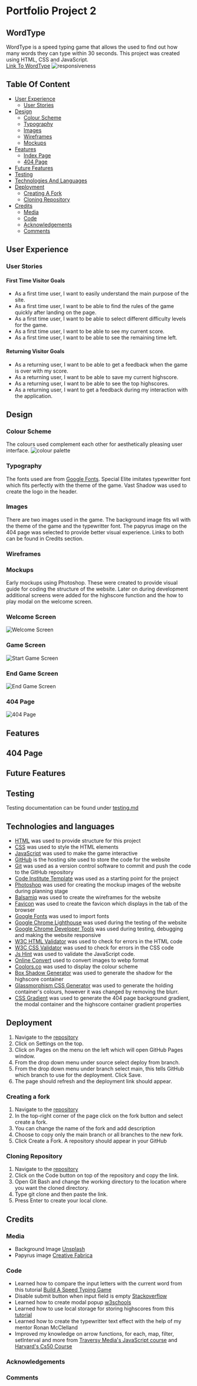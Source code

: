 # Portfolio Project 2
## WordType
WordType is a speed typing game that allows the used to find out how many words they can type within 30 seconds. This project was created using HTML, CSS and JavaScript. <br>
[Link To WordType](https://dayana-n.github.io/portfolio-project-2-word-type/)
![responsiveness](./assets/images/readme-images/responsive.PNG)


## Table Of Content
- [User Experience](#user-experience)
  - [User Stories](#user-stories)
- [Design](#design)
  - [Colour Scheme](#colour-scheme)
  - [Typography](#typography)
  - [Images](#images)
  - [Wireframes](#wireframes)
  - [Mockups](#mockups)
- [Features](#features)
  - [Index Page](#index-page)
  - [404 Page](#404-page)
- [Future Features](#future-features)
- [Testing](#testing)
- [Technologies And Languages](#technologies-and-languages)
- [Deployment](#deployment)
  - [Creating A Fork](#creating-a-fork)
  - [Cloning Repository](#cloning-repository)
- [Credits](#credits)
  - [Media](#media)
  - [Code](#code)
  - [Acknowledgements](#acknowledgements)
  - [Comments](#comments)


## User Experience
### User Stories
#### First Time Visitor Goals
- As a first time user, I want to easily understand the main purpose of the site.
- As a first time user, I want to be able to find the rules of the game quickly after landing on the page.
- As a first time user, I want to be able to select different difficulty levels for the game. 
- As a first time user, I want to be able to see my current score.
- As a first time user, I want to be able to see the remaining time left.
#### Returning Visitor Goals
- As a returning user, I want to be able to get a feedback when the game is over with my score.
- As a returning user, I want to be able to save my current highscore.
- As a returning user, I want to be able to see the top highscores. 
- As a returning user, I want to get a feedback during my interaction with the application.
## Design
### Colour Scheme
The colours used complement each other for aesthetically pleasing user interface. 
![colour palette](./assets/images/readme-images/colors.PNG)
### Typography
The fonts used are from [Google Fonts](https://fonts.google.com/share?selection.family=Special%20Elite%7CVast%20Shadow). 
Special Elite imitates typewritter font which fits perfectly with the theme of the game. Vast Shadow was used to create the logo in the header.
### Images
There are two images used in the game. The background image fits wll with the theme of the game and the typewritter font. The papyrus image on the 404 page was selected to provide better visual experience. Links to both can be found in Credits section.
### Wireframes
### Mockups
Early mockups using Photoshop. These were created to provide visual guide for coding the structure of the website. Later on during development additional screens were added for the highscore function and the how to play modal on the welcome screen. 
### Welcome Screen
![Welcome Screen](./assets/images/readme-images/mockups/welcome-screen.PNG)
### Game Screen
![Start Game Screen](./assets/images/readme-images/mockups/game-screen.PNG)
### End Game Screen
![End Game Screen](./assets/images/readme-images/mockups/end-screen.PNG)
### 404 Page
![404 Page](./assets/images/readme-images/mockups/404-page.PNG)

## Features
## 404 Page
## Future Features 
## Testing
Testing documentation can be found under [testing.md](/testing.md)
## Technologies and languages
- [HTML](https://web.dev/learn/html/overview/) was used to provide structure for this project
- [CSS](https://developer.mozilla.org/en-US/docs/Web/CSS) was used to style the HTML elements
- [JavaScript](https://www.javascript.com/) was used to make the game interactive
- [GitHub](https://github.com/) is the hosting site used to store the code for the website
- [Git](https://git-scm.com/) was used as a version control software to commit and push the code to the GitHub repository
- [Code Institute Template](https://github.com/Code-Institute-Org/gitpod-full-template) was used as a starting point for the project
- [Photoshop](https://www.adobe.com/ie/products/photoshop.html) was used for creating the mockup images of the website during planning stage
- [Balsamiq](https://balsamiq.com/) was used to create the wireframes for the website
- [Favicon](https://favicon.io/) was used to create the favicon which displays in the tab of the browser
- [Google Fonts](https://fonts.google.com/) was used to import fonts
- [Google Chrome Lighthouse](https://developers.google.com/web/tools/lighthouse) was used during the testing of the website
- [Google Chrome Developer Tools](https://developer.chrome.com/docs/devtools/overview/) was used during testing, debugging and making the website responsive
- [W3C HTML Validator](https://validator.w3.org/) was used to check for errors in the HTML code
- [W3C CSS Validator](https://jigsaw.w3.org/css-validator/) was used to check for errors in the CSS code
- [Js Hint](https://jshint.com/) was used to validate the JavaScript code.
- [Online Convert](https://image.online-convert.com/convert-to-webp) used to convert images to webp format
- [Coolors.co](https://coolors.co/) was used to display the colour scheme
- [Box Shadow Generator](https://cssgenerator.org/box-shadow-css-generator.html) was used to generate the shadow for the highscore container
- [Glassmorphism CSS Generator](https://css.glass/) was used to generate the holding container's colours, however it was changed by removing the blurr.
- [CSS Gradient](https://cssgradient.io/) was used to generate the 404 page background gradient, the modal container and the highscore container gradient properties
## Deployment
1. Navigate to the [repository](https://github.com/Dayana-N/portfolio-project-2-word-type)
2. Click on Settings on the top.
3. Click on Pages on the menu on the left which will open GitHub Pages window.
4. From the drop down menu under source select deploy from branch.
5. From the drop down menu under branch select main, this tells GitHub which branch to use for the deployment. Click Save.
6. The page should refresh and the deployment link should appear.

### Creating a fork
1. Navigate to the [repository](https://github.com/Dayana-N/portfolio-project-2-word-type)
2. In the top-right corner of the page click on the fork button and select create a fork.
3. You can change the name of the fork and add description 
4. Choose to copy only the main branch or all branches to the new fork. 
5. Click Create a Fork. A repository should appear in your GitHub

### Cloning Repository
1. Navigate to the [repository](https://github.com/Dayana-N/portfolio-project-2-word-type)
2. Click on the Code button on top of the repository and copy the link. 
3. Open Git Bash and change the working directory to the location where you want the cloned directory. 
4. Type git clone and then paste the link.
5. Press Enter to create your local clone.

## Credits
### Media 
- Background Image [Unsplash](https://unsplash.com/photos/0gkw_9fy0eQ)
- Papyrus image [Creative Fabrica](https://www.creativefabrica.com/product/old-scroll-paper-banner/)
### Code
- Learned how to compare the input letters with the current word from this tutorial [Build A Speed Typing Game](https://www.youtube.com/watch?v=R-7eQIHRszQ&list=PLxnCuGwyPyCoTmN3sX6KY80YXKiJMnXFR&index=39)
- Disable submit button when input field is empty [Stackoverflow](https://stackoverflow.com/questions/7067005/disable-button-whenever-a-text-field-is-empty-dynamically)
- Learned how to create modal popup [w3schools](https://www.w3schools.com/howto/howto_css_modals.asp)
- Learned how to use local storage for storing highscores from this [tutorial](https://www.youtube.com/watch?v=jfOv18lCMmw&t=306s)
- Learned how to create the typewritter text effect with the help of my mentor Ronan McClelland
- Improved my knowledge on arrow functions, for each, map, filter, setInterval and more from [Traversy Media's JavaScript course](https://www.traversymedia.com/modern-javascript-2-0) and [Harvard's Cs50 Course](https://www.youtube.com/playlist?list=PLhQjrBD2T380xvFSUmToMMzERZ3qB5Ueu)
### Acknowledgements
### Comments